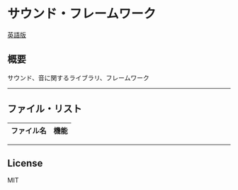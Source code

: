 サウンド・フレームワーク
=========

[英語版](./README.txt)

## 概要

サウンド、音に関するライブラリ、フレームワーク

---

## ファイル・リスト

|ファイル名|機能|
|---|---|

   
---
   
License
---

MIT
